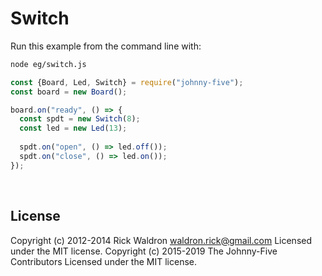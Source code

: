 <!--remove-start-->

# Switch

<!--remove-end-->








Run this example from the command line with:
```bash
node eg/switch.js
```


```javascript
const {Board, Led, Switch} = require("johnny-five");
const board = new Board();

board.on("ready", () => {
  const spdt = new Switch(8);
  const led = new Led(13);
  
  spdt.on("open", () => led.off());
  spdt.on("close", () => led.on());
});

```








&nbsp;

<!--remove-start-->

## License
Copyright (c) 2012-2014 Rick Waldron <waldron.rick@gmail.com>
Licensed under the MIT license.
Copyright (c) 2015-2019 The Johnny-Five Contributors
Licensed under the MIT license.

<!--remove-end-->
